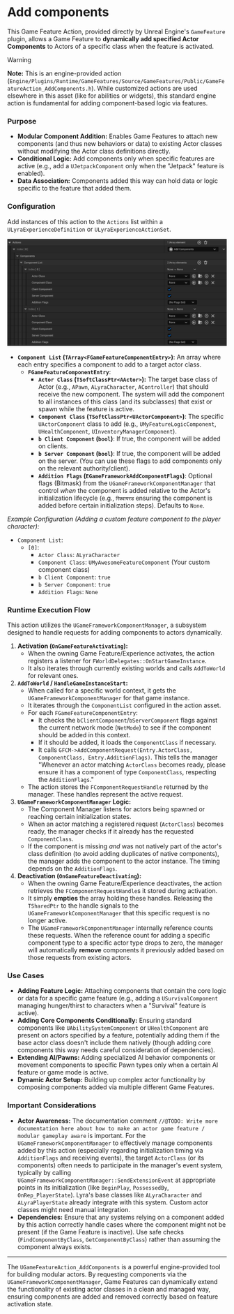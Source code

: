 # Add components

This Game Feature Action, provided directly by Unreal Engine's `GameFeature` plugin, allows a Game Feature to **dynamically add specified Actor Components** to Actors of a specific class when the feature is activated.

> [!WARNING]
> **Note:** This is an engine-provided action (`Engine/Plugins/Runtime/GameFeatures/Source/GameFeatures/Public/GameFeatureAction_AddComponents.h`). While customized actions are used elsewhere in this asset (like for abilities or widgets), this standard engine action is fundamental for adding component-based logic via features.

### Purpose

* **Modular Component Addition:** Enables Game Features to attach new components (and thus new behaviors or data) to existing Actor classes without modifying the Actor class definitions directly.
* **Conditional Logic:** Add components only when specific features are active (e.g., add a `UJetpackComponent` only when the "Jetpack" feature is enabled).
* **Data Association:** Components added this way can hold data or logic specific to the feature that added them.

### Configuration

Add instances of this action to the `Actions` list within a `ULyraExperienceDefinition` or `ULyraExperienceActionSet`.

<img src=".gitbook/assets/image (119).png" alt="" title="Add_Components GameFeatureAction configuration">

* **`Component List` (`TArray<FGameFeatureComponentEntry>`)**: An array where each entry specifies a component to add to a target actor class.
  * **`FGameFeatureComponentEntry`**:
    * **`Actor Class` (`TSoftClassPtr<AActor>`):** The target base class of Actor (e.g., `APawn`, `ALyraCharacter`, `AController`) that should receive the new component. The system will add the component to all instances of this class (and its subclasses) that exist or spawn while the feature is active.
    * **`Component Class` (`TSoftClassPtr<UActorComponent>`)**: The specific `UActorComponent` class to add (e.g., `UMyFeatureLogicComponent`, `UHealthComponent`, `UInventoryManagerComponent`).
    * **`b Client Component` (`bool`)**: If true, the component will be added on clients.
    * **`b Server Component` (`bool`)**: If true, the component will be added on the server. (You can use these flags to add components only on the relevant authority/client).
    * **`Addition Flags` (`EGameFrameworkAddComponentFlags`)**: Optional flags (Bitmask) from the `UGameFrameworkComponentManager` that control _when_ the component is added relative to the Actor's initialization lifecycle (e.g., `रिक्वायरड` ensuring the component is added before certain initialization steps). Defaults to `None`.

_Example Configuration (Adding a custom feature component to the player character):_

* `Component List`:
  * `[0]`:
    * `Actor Class`: `ALyraCharacter`
    * `Component Class`: `UMyAwesomeFeatureComponent` (Your custom component class)
    * `b Client Component`: `true`
    * `b Server Component`: `true`
    * `Addition Flags`: `None`

### Runtime Execution Flow

This action utilizes the `UGameFrameworkComponentManager`, a subsystem designed to handle requests for adding components to actors dynamically.

1. **Activation (`OnGameFeatureActivating`):**
   * When the owning Game Feature/Experience activates, the action registers a listener for `FWorldDelegates::OnStartGameInstance`.
   * It also iterates through currently existing worlds and calls `AddToWorld` for relevant ones.
2. **`AddToWorld` / `HandleGameInstanceStart`:**
   * When called for a specific world context, it gets the `UGameFrameworkComponentManager` for that game instance.
   * It iterates through the `ComponentList` configured in the action asset.
   * For each `FGameFeatureComponentEntry`:
     * It checks the `bClientComponent`/`bServerComponent` flags against the current network mode (`NetMode`) to see if the component should be added in this context.
     * If it should be added, it loads the `ComponentClass` if necessary.
     * It calls `GFCM->AddComponentRequest(Entry.ActorClass, ComponentClass, Entry.AdditionFlags)`. This tells the manager "Whenever an actor matching `ActorClass` becomes ready, please ensure it has a component of type `ComponentClass`, respecting the `AdditionFlags`."
   * The action stores the `FComponentRequestHandle` returned by the manager. These handles represent the active request.
3. **`UGameFrameworkComponentManager` Logic:**
   * The Component Manager listens for actors being spawned or reaching certain initialization states.
   * When an actor matching a registered request (`ActorClass`) becomes ready, the manager checks if it already has the requested `ComponentClass`.
   * If the component is missing _and_ was not natively part of the actor's class definition (to avoid adding duplicates of native components), the manager adds the component to the actor instance. The timing depends on the `AdditionFlags`.
4. **Deactivation (`OnGameFeatureDeactivating`):**
   * When the owning Game Feature/Experience deactivates, the action retrieves the `FComponentRequestHandle`s it stored during activation.
   * It simply **empties** the array holding these handles. Releasing the `TSharedPtr` to the handle signals to the `UGameFrameworkComponentManager` that this specific request is no longer active.
   * The `UGameFrameworkComponentManager` internally reference counts these requests. When the reference count for adding a specific component type to a specific actor type drops to zero, the manager will automatically **remove** components it previously added based on those requests from existing actors.

### Use Cases

* **Adding Feature Logic:** Attaching components that contain the core logic or data for a specific game feature (e.g., adding a `USurvivalComponent` managing hunger/thirst to characters when a "Survival" feature is active).
* **Adding Core Components Conditionally:** Ensuring standard components like `UAbilitySystemComponent` or `UHealthComponent` are present on actors specified by a feature, potentially adding them if the base actor class doesn't include them natively (though adding core components this way needs careful consideration of dependencies).
* **Extending AI/Pawns:** Adding specialized AI behavior components or movement components to specific Pawn types only when a certain AI feature or game mode is active.
* **Dynamic Actor Setup:** Building up complex actor functionality by composing components added via multiple different Game Features.

### Important Considerations

* **Actor Awareness:** The documentation comment `//@TODO: Write more documentation here about how to make an actor game feature / modular gameplay aware` is important. For the `UGameFrameworkComponentManager` to effectively manage components added by this action (especially regarding initialization timing via `AdditionFlags` and receiving events), the target `ActorClass` (or its components) often needs to participate in the manager's event system, typically by calling `UGameFrameworkComponentManager::SendExtensionEvent` at appropriate points in its initialization (like `BeginPlay`, `PossessedBy`, `OnRep_PlayerState`). Lyra's base classes like `ALyraCharacter` and `ALyraPlayerState` already integrate with this system. Custom actor classes might need manual integration.
* **Dependencies:** Ensure that any systems relying on a component added by this action correctly handle cases where the component might not be present (if the Game Feature is inactive). Use safe checks (`FindComponentByClass`, `GetComponentByClass`) rather than assuming the component always exists.

***

The `UGameFeatureAction_AddComponents` is a powerful engine-provided tool for building modular actors. By requesting components via the `UGameFrameworkComponentManager`, Game Features can dynamically extend the functionality of existing actor classes in a clean and managed way, ensuring components are added and removed correctly based on feature activation state.
